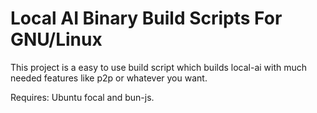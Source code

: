 # Local AI Binary Build Scripts For GNU/Linux

This project is a easy to use build script which builds local-ai with much needed features like p2p or whatever you want.

Requires: Ubuntu focal and bun-js.
